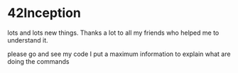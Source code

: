 # 42Inception

lots and lots new things. Thanks a lot to all my friends who helped me to understand it. 

please go and see my code I put a maximum information to explain what are doing the commands